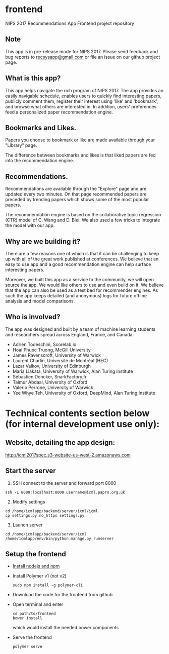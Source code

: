 # frontend

NIPS 2017 Recommendations App Frontend project repository

## Note
This app is in pre-release mode for NIPS 2017. Please send feedback
and bug reports to recsysapp@gmail.com or file an issue on our github project page.

## What is this app?
This app helps navigate the rich program of NIPS 2017. The app provides an easily
navigable schedule, enables users to quickly find interesting papers, publicly
comment them, register their interest using 'like' and 'bookmark', and browse what
others are interested in. In addition, users' preferences feed a personalized paper
recommendation engine.

## Bookmarks and Likes.
Papers you choose to bookmark or like are made available through your
"Library" page.

The difference between bookmarks and likes is that liked papers are fed
into the recommendation engine.

## Recommendations.
Recommendations are available through the "Explore" page and are updated
every two minutes. On that page recommended papers are preceded by
trending papers which shows some of the most popular papers.

The recommendation engine is based on the collaborative topic regression (CTR) model of C. Wang and D. Blei. We also used a few tricks to integrate the model with our app.

## Why are we building it?
There are a few reasons one of which is that it can be challenging to keep up with all of the great work published at conferences. We believe that an easy to use app and a good recommendation engine can help surface interesting papers.

Moreover, we built this app as a service to the community, we will open source the app. We would like others to use and even build on it. We believe that the app can also be used as a test bed for recommender engines. As such the app keeps detailed (and anonymous) logs for future offline analysis and model comparisons.

## Who is involved?
The app was designed and built by a team of machine learning students and
researchers spread across England, France, and Canada.

- Adrien Todeschini, Scorelab.io
- Hoai Phuoc Truong, McGill University
- James Ravenscroft, University of Warwick
- Laurent Charlin, Université de Montréal (HEC)
- Lazar Valkov, University of Edinburgh
- Maria Liakata, University of Warwick, Alan Turing Institute
- Sébastien Doncker, SnarkFactory.fr
- Taimur Abdaal, University of Oxford
- Valerio Perrone, University of Warwick
- Yee Whye Teh, University of Oxford, DeepMind, Alan Turing Institute

# Technical contents section below (for internal development use only):

## Website, detailing the app design:
http://icml2017spec.s3-website-us-west-2.amazonaws.com

Start the server
---------------

1. SSH connect to the server and forward port 8000
  ```
  ssh -L 8000:localhost:8000 username@icml.papro.org.uk
  ```

2. Modify settings
  ```
  cd /home/icmlapp/backend/server/icml/icml
  cp settings.py.no_https settings.py
  ```

3. Launch server
  ```
  cd /home/icmlapp/backend/server/icml
  /home/icmlapp/env/bin/python manage.py runserver
  ```

Setup the frontend
-----------------

- [Install nodejs and npm](https://nodejs.org/en/download/package-manager/#debian-and-ubuntu-based-linux-distributions)

- Install Polymer v1 (not v2)

  ```
  sudo npm install -g polymer-cli
  ```

- Download the code for the frontend from github
- Open terminal and enter
    ```
    cd path/to/frontend
    bower install
    ```
  which would install the needed bower components

- Serve the frontend

  ```
  polymer serve
  ```
